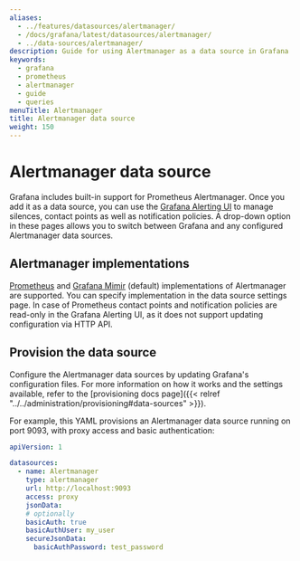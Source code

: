 ```yaml
---
aliases:
  - ../features/datasources/alertmanager/
  - /docs/grafana/latest/datasources/alertmanager/
  - ../data-sources/alertmanager/
description: Guide for using Alertmanager as a data source in Grafana
keywords:
  - grafana
  - prometheus
  - alertmanager
  - guide
  - queries
menuTitle: Alertmanager
title: Alertmanager data source
weight: 150
---
```


# Alertmanager data source

Grafana includes built-in support for Prometheus Alertmanager. Once you add it as a data source, you can use the [Grafana Alerting UI](/docs/grafana/latest/alerting/) to manage silences, contact points as well as notification policies. A drop-down option in these pages allows you to switch between Grafana and any configured Alertmanager data sources.

## Alertmanager implementations

[Prometheus](https://prometheus.io/) and [Grafana Mimir](/docs/mimir/latest/) (default) implementations of Alertmanager are supported. You can specify implementation in the data source settings page. In case of Prometheus contact points and notification policies are read-only in the Grafana Alerting UI, as it does not support updating configuration via HTTP API.

## Provision the data source

Configure the Alertmanager data sources by updating Grafana's configuration files. For more information on how it works and the settings available, refer to the [provisioning docs page]({{< relref "../../administration/provisioning#data-sources" >}}).

For example, this YAML provisions an Alertmanager data source running on port 9093, with proxy access and basic authentication:

```yaml
apiVersion: 1

datasources:
  - name: Alertmanager
    type: alertmanager
    url: http://localhost:9093
    access: proxy
    jsonData:
    # optionally
    basicAuth: true
    basicAuthUser: my_user
    secureJsonData:
      basicAuthPassword: test_password
```
